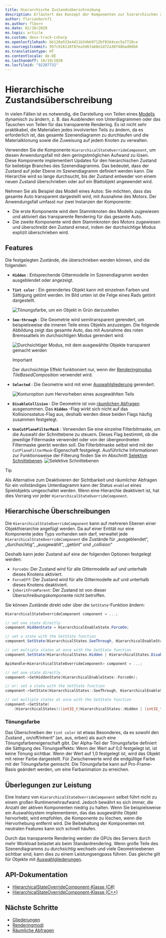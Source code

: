 ```yaml
---
title: Hierarchische Zustandsüberschreibung
description: Erläutert das Konzept der Komponenten zur hierarchischen Zustandsüberschreibung
author: florianborn71
ms.author: flborn
ms.date: 02/10/2020
ms.topic: article
ms.custom: devx-track-csharp
ms.openlocfilehash: bb120a533e4d11b34bb9712bf0164cec5a7728ce
ms.sourcegitcommit: 957c916118f87ea3d67a60e1d72a30f48bad0db6
ms.translationtype: HT
ms.contentlocale: de-DE
ms.lasthandoff: 10/19/2020
ms.locfileid: "92207732"
---
```

# <a name="hierarchical-state-override"></a>Hierarchische Zustandsüberschreibung

In vielen Fällen ist es notwendig, die Darstellung von Teilen eines [Modells](../../concepts/models.md) dynamisch zu ändern, z. B. das Ausblenden von Unterdiagrammen oder das Tauschen von Teilen für das transparente Rendering. Es ist nicht sehr praktikabel, die Materialien jedes involvierten Teils zu ändern, da es erforderlich ist, das gesamte Szenendiagramm zu durchlaufen und die Materialklonung sowie die Zuweisung auf jedem Knoten zu verwalten.

Verwenden Sie die Komponente `HierarchicalStateOverrideComponent`, um diesen Anwendungsfall mit dem geringstmöglichen Aufwand zu lösen. Diese Komponente implementiert Updates für den hierarchischen Zustand für beliebige Branches des Szenendiagramms. Das bedeutet, dass der Zustand auf jeder Ebene im Szenendiagramm definiert werden kann. Die Hierarchie wird so lange durchsucht, bis der Zustand entweder von einem neuen Zustand überschrieben oder auf ein Blattobjekt angewendet wird.

Nehmen Sie als Beispiel das Modell eines Autos: Sie möchten, dass das gesamte Auto transparent dargestellt wird, mit Ausnahme des Motors. Der Anwendungsfall umfasst nur zwei Instanzen der Komponente:

* Die erste Komponente wird dem Stammknoten des Modells zugewiesen und aktiviert das transparente Rendering für das gesamte Auto.
* Die zweite Komponente wird dem Stammknoten des Motors zugewiesen und überschreibt den Zustand erneut, indem der durchsichtige Modus explizit überschrieben wird.

## <a name="features"></a>Features

Die festgelegten Zustände, die überschrieben werden können, sind die folgenden:

* **`Hidden`** : Entsprechende Gittermodelle im Szenendiagramm werden ausgeblendet oder angezeigt.
* **`Tint color`** : Ein gerendertes Objekt kann mit einzelnen Farben und Sättigung getönt werden. Im Bild unten ist die Felge eines Rads getönt dargestellt.
  
  ![Tönungsfarbe, um ein Objekt in Grün darzustellen](./media/color-tint.png)

* **`See-through`** : Die Geometrie wird semitransparent gerendert, um beispielsweise die inneren Teile eines Objekts anzuzeigen. Die folgende Abbildung zeigt das gesamte Auto, das mit Ausnahme des roten Bremssattels im durchsichtigen Modus gerendert wird:

  ![Durchsichtiger Modus, mit dem ausgewählte Objekte transparent gemacht werden](./media/see-through.png)

  > [!IMPORTANT]
  > Der durchsichtige Effekt funktioniert nur, wenn der [Renderingmodus](../../concepts/rendering-modes.md) *TileBasedComposition* verwendet wird.

* **`Selected`** : Die Geometrie wird mit einer [Auswahlgliederung](outlines.md) gerendert.

  ![Konturoption zum Hervorheben eines ausgewählten Teils](./media/selection-outline.png)

* **`DisableCollision`** : Die Geometrie ist von [räumlichen Abfragen](spatial-queries.md) ausgenommen. Das **`Hidden`** -Flag wirkt sich nicht auf das Kollisionsstatus-Flag aus, deshalb werden diese beiden Flags häufig zusammen festgelegt.

* **`UseCutPlaneFilterMask`** : Verwenden Sie eine einzelne Filterbitmaske, um die Auswahl der Schnittebene zu steuern. Dieses Flag bestimmt, ob die jeweilige Filtermaske verwendet oder von der übergeordneten Filtermaske geerbt werden soll. Die Filterbitmaske selbst wird mit der `CutPlaneFilterMask`-Eigenschaft festgelegt. Ausführliche Informationen zur Funktionsweise der Filterung finden Sie im Abschnitt [Selektive Schnittebenen](cut-planes.md#selective-cut-planes).
![Selektive Schnittebenen](./media/selective-cut-planes.png)


> [!TIP]
> Als Alternative zum Deaktivieren der Sichtbarkeit und räumlicher Abfragen für ein vollständiges Unterdiagramm kann der Status `enabled` eines Spielobjekts umgeschaltet werden. Wenn eine Hierarchie deaktiviert ist, hat dies Vorrang vor jeder `HierarchicalStateOverrideComponent`.

## <a name="hierarchical-overrides"></a>Hierarchische Überschreibungen

Die `HierarchicalStateOverrideComponent` kann auf mehreren Ebenen einer Objekthierarchie angefügt werden. Da auf einer Entität nur eine Komponente jedes Typs vorhanden sein darf, verwaltet jede `HierarchicalStateOverrideComponent` die Zustände für „ausgeblendet“, „durchsichtig“, „ausgewählt“, „getönt“ und „collision“

Deshalb kann jeder Zustand auf eine der folgenden Optionen festgelegt werden:

* `ForceOn`: Der Zustand wird für alle Gittermodelle auf und unterhalb dieses Knotens aktiviert.
* `ForceOff`: Der Zustand wird für alle Gittermodelle auf und unterhalb dieses Knotens deaktiviert.
* `InheritFromParent`: Der Zustand ist von dieser Überschreibungskomponente nicht betroffen.

Sie können Zustände direkt oder über die `SetState`-Funktion ändern:

```cs
HierarchicalStateOverrideComponent component = ...;

// set one state directly
component.HiddenState = HierarchicalEnableState.ForceOn;

// set a state with the SetState function
component.SetState(HierarchicalStates.SeeThrough, HierarchicalEnableState.InheritFromParent);

// set multiple states at once with the SetState function
component.SetState(HierarchicalStates.Hidden | HierarchicalStates.DisableCollision, HierarchicalEnableState.ForceOff);
```

```cpp
ApiHandle<HierarchicalStateOverrideComponent> component = ...;

// set one state directly
component->SetHiddenState(HierarchicalEnableState::ForceOn);

// or: set a state with the SetState function
component->SetState(HierarchicalStates::SeeThrough, HierarchicalEnableState::InheritFromParent);

// set multiple states at once with the SetState function
component->SetState(
    (HierarchicalStates)((int32_t)HierarchicalStates::Hidden | (int32_t)HierarchicalStates::DisableCollision), HierarchicalEnableState::ForceOff);

```

### <a name="tint-color"></a>Tönungsfarbe

Das Überschreiben der `tint color` ist etwas Besonderes, da es sowohl den Zustand „ on/off/inherit“ (an, aus, erben) als auch eine Tönungsfarbeneigenschaft gibt. Der Alpha-Teil der Tönungsfarbe definiert die Sättigung des Tönungseffekts: Wenn der Wert auf 0,0 festgelegt ist, ist keine Tönung sichtbar. Wenn der Wert auf 1,0 festgelegt ist, wird das Objekt mit reiner Farbe dargestellt. Für Zwischenwerte wird die endgültige Farbe mit der Tönungsfarbe gemischt. Die Tönungsfarbe kann auf Pro-Frame-Basis geändert werden, um eine Farbanimation zu erreichen.

## <a name="performance-considerations"></a>Überlegungen zur Leistung

Eine Instanz von `HierarchicalStateOverrideComponent` selbst führt nicht zu einem großen Runtimemehraufwand. Jedoch bewährt es sich immer, die Anzahl der aktiven Komponenten niedrig zu halten. Wenn Sie beispielsweise ein Auswahlsystem implementieren, das das ausgewählte Objekt hervorhebt, wird empfohlen, die Komponente zu löschen, wenn die Hervorhebung entfernt wird. Die Beibehaltung der Komponenten mit neutralen Features kann sich schnell häufen.

Durch das transparente Rendering werden die GPUs des Servers durch mehr Workload belastet als beim Standardrendering. Wenn große Teile des Szenendiagramms zu *durchsichtig* wechseln und viele Geometrieebenen sichtbar sind, kann dies zu einem Leistungsengpass führen. Das gleiche gilt für Objekte mit [Auswahlgliederungen](../../overview/features/outlines.md#performance).

## <a name="api-documentation"></a>API-Dokumentation

* [HierarchicalStateOverrideComponent-Klasse (C#)](/dotnet/api/microsoft.azure.remoterendering.hierarchicalstateoverridecomponent)
* [HierarchicalStateOverrideComponent-Klasse (C++)](/cpp/api/remote-rendering/hierarchicalstateoverridecomponent)

## <a name="next-steps"></a>Nächste Schritte

* [Gliederungen](../../overview/features/outlines.md)
* [Renderingmodi](../../concepts/rendering-modes.md)
* [Räumliche Abfragen](../../overview/features/spatial-queries.md)